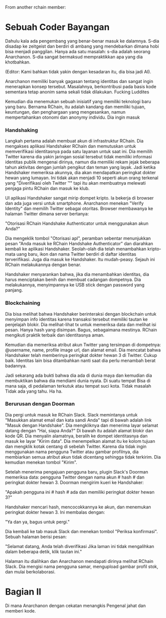 From another rchain member:
# Sebuah Coder Bayangan

Dahulu kala ada pengembang yang benar-benar masuk ke dalamnya. S-dia disadap ke zeitgeist dan berdiri di ambang yang mendebarkan dimana hobi bisa menjadi panggilan. Hanya ada satu masalah: s-dia adalah seorang Anarchanon. S-dia sangat bermaksud mempraktikkan apa yang dia khotbahkan.

(Editor: Kami bahkan tidak yakin dengan kesadaran itu, dia bisa jadi AI).

Anarchanon memiliki banyak gagasan tentang identitas dan sangat ingin menerapkan konsep tersebut. Masalahnya, berkontribusi pada basis kode sementara tetap anonim sama sekali tidak dilakukan. Fucking Luddites

Kemudian dia menemukan sebuah inisiatif yang memiliki teknologi baru yang baru. Bernama RChain, itu adalah kandang dan memiliki tujuan, keuntungan, dan penghargaan yang mengesankan, namun mempertahankan otonomi dan anonymy individu. Dia ingin masuk

### Handshaking

Langkah pertama adalah membuat akun di infrastruktur RChain. Dia mengakses aplikasi Handshaker RChain dan memutuskan untuk memverifikasi identitasnya pada satu layanan untuk saat ini. Dia memilih Twitter karena dia yakin jaringan sosial tersebut tidak memiliki informasi identitas publik mengenai dirinya, namun dia memiliki rekam jejak beberapa tahun aktivitas dengan jumlah pengikut dan teman yang layak. Jadi ketika Handshaker memeriksa akunnya, dia akan mendapatkan peringkat dokter hewan yang lumayan. Ini tidak akan menjadi 10 seperti akun orang terkenal yang "Diverifikasi oleh Twitter ™" tapi itu akan membuatnya melewati penjaga pintu RChain dan masuk ke klub.

UI aplikasi Handshaker sangat mirip dompet kripto. Ia bekerja di browser dan ada juga versi untuk smartphone. Anarchanon menekan "Verify Identity" dan memilih Twitter sebagai otoritas. Browser membawanya ke halaman Twitter dimana server bertanya:

"Otorisasi RChain Handshake Authenticator untuk menggunakan akun Anda?"

Dia mengeklik tombol "Otorisasi apl", peramban sebentar menunjukkan pesan "Anda masuk ke RChain Handshake Authenticator" dan diarahkan kembali ke aplikasi Handshaker. Seolah-olah dia telah menambahkan kripto-mata uang baru, ikon dan nama Twitter berdiri di daftar identitas terverifikasi. Juga dia masuk ke Handshaker. Itu mudah-peasy. Sejauh ini RChain melakukannya dengan benar.

Handshaker menyarankan bahwa, jika dia menambahkan identitas, dia harus menciptakan benih dan membuat cadangan dompetnya. Dia melakukannya, menyimpannya ke USB stick dengan password yang panjang.

### Blockchaining

Dia bisa melihat bahwa Handshaker berinteraksi dengan blockchain untuk menyimpan info identitas karena transaksi tersebut memiliki tautan ke penjelajah blokir. Dia melihat-lihat tx untuk memeriksa data dan melihat isi pesan. Hanya hash yang disimpan. Bagus, sebagaimana mestinya. RChain mengikuti praktik terbaik dan identitasnya aman.

Kemudian dia memeriksa atribut akun Twitter yang tersimpan di dompetnya: @username, name, profile image url, dan alamat email. Dia mencatat bahwa Handshaker telah memberinya peringkat dokter hewan 3 di Twitter. Cukup baik. Identitas lain bisa ditambahkan nanti saat dia perlu menambah berat badannya.

Jadi sekarang ada bukti bahwa dia ada di dunia maya dan kemudian dia membuktikan bahwa dia mendiami dunia nyata. Di suatu tempat Bisa di mana saja, di pedalaman terkutuk atau tempat suci kota. Tidak masalah Tidak ada yang tahu. Ha ha.

### Berurusan dengan Doorman

Dia pergi untuk masuk ke RChain Slack. Slack memintanya untuk "Masukkan alamat email dan kata sandi Anda" tapi di bawah adalah link "Masuk dengan Handshake". Dia mengkliknya dan menerima layar selamat datang dengan "Hai, siapa Anda?" Di bawah itu adalah alamat blokir dan kode QR. Dia menyalin alamatnya, beralih ke dompet identitasnya dan masuk ke layar "Kirim data". Dia menempelkan alamat itu ke kolom tujuan dan mengklik kotak centang di sebelah Twitter. Karena dia tidak ingin menggunakan nama pengguna Twitter atau gambar profilnya, dia membiarkan semua atribut akun tidak dicentang sehingga tidak terkirim. Dia kemudian menekan tombol "Kirim".

Setelah menerima pengajuan pengguna baru, plugin Slack's Doorman memeriksa data: pengguna Twitter dengan nama akun # hash # dan peringkat dokter hewan 3. Doorman mengirim kueri ke Handshaker:

"Apakah pengguna ini # hash # ada dan memiliki peringkat dokter hewan 3?"

Handshaker mencari hash, mencocokkannya ke akun, dan menemukan peringkat dokter hewan 3. Ini membalas dengan:

"Ya dan ya, bagus untuk pergi."

Dia kembali ke tab masuk Slack dan menekan tombol "Periksa konfirmasi". Sebuah halaman berisi pesan:

"Selamat datang, Anda telah diverifikasi Jika laman ini tidak mengalihkan dalam beberapa detik, klik tautan ini."

Halaman itu dialihkan dan Anarchanon mendapati dirinya melihat RChain Slack. Dia mengisi nama pengguna samar, mengupload gambar profil stok, dan mulai berkolaborasi.

# Bagian II

Di mana Anarchanon dengan cekatan menangkis Pengenal jahat dan memberi kode.
